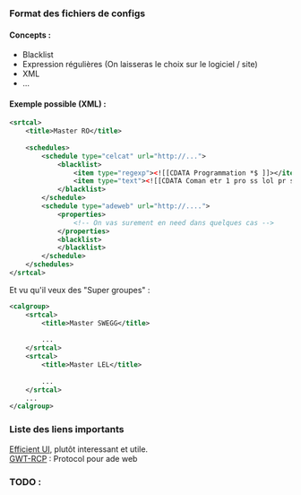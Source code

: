 ### Format des fichiers de configs
#### Concepts :
+ Blacklist
+ Expression régulières (On laisseras le choix sur le logiciel / site)
+ XML
+ ...

#### Exemple possible (XML) :

```xml
<srtcal>
	<title>Master RO</title>
	
	<schedules>
		<schedule type="celcat" url="http://...">
			<blacklist>
				<item type="regexp"><![[CDATA Programmation *$ ]]></item>
				<item type="text"><![[CDATA Coman etr 1 pro ss lol pr shoutix ]]></item>
			</blacklist>
		</schedule>
		<schedule type="adeweb" url="http://....">
			<properties>
				<!-- On vas surement en need dans quelques cas -->
			</properties>
			<blacklist>
			</blacklist>
		</schedule>
	</schedules>
</srtcal>
```

Et vu qu'il veux des "Super groupes" :

```xml
<calgroup>
	<srtcal>
		<title>Master SWEGG</title>
		
		...
	</srtcal>
	<srtcal>
		<title>Master LEL</title>
		
		...
	</srtcal>
	...
</calgroup>
```

### Liste des liens importants 
[Efficient UI](https://www.youtube.com/watch?v=N6YdwzAvwOA), plutôt interessant et utile.  
[GWT-RCP](https://docs.google.com/document/d/1eG0YocsYYbNAtivkLtcaiEE5IOF5u4LUol8-LL0TIKU/edit) : Protocol pour ade web

### TODO :
